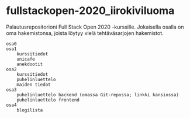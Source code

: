 # fullstackopen-2020_iirokiviluoma
Palautusrepositorioni Full Stack Open 2020 -kurssille. Jokaisella osalla on oma hakemistonsa, joista löytyy vielä tehtäväsarjojen hakemistot.

```
osa0
osa1
    kurssitiedot
    unicafe
    anekdootit
osa2
    kurssitiedot
    puhelinluettelo
    maiden tiedot
osa3
    puhelinluettelo backend (omassa Git-repossa; linkki kansiossa)
    puhelinluettelo frontend
osa4
	blogilista
```
